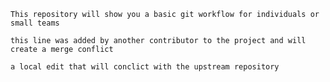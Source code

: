 	This repository will show you a basic git workflow for individuals or small teams

	this line was added by another contributor to the project and will create a merge conflict

	a local edit that will conclict with the upstream repository
